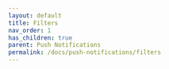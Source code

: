 ```yaml
---
layout: default
title: Filters
nav_order: 1
has_children: true
parent: Push Notifications
permalink: /docs/push-notifications/filters
---
```

